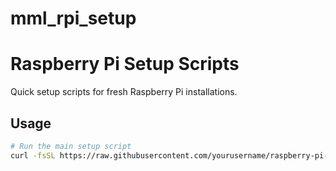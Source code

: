 # mml_rpi_setup

# Raspberry Pi Setup Scripts

Quick setup scripts for fresh Raspberry Pi installations.

## Usage
```bash
# Run the main setup script
curl -fsSL https://raw.githubusercontent.com/yourusername/raspberry-pi-setup/main/setup_pi.sh | bash
